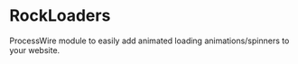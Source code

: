 # RockLoaders
ProcessWire module to easily add animated loading animations/spinners to your website.
